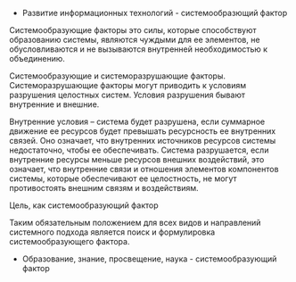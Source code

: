 - Развитие информационных технологий - системообразющий фактор

Системообразующие факторы это силы, которые способствуют образованию системы, 
являются чуждыми для ее элементов, не обусловливаются и не вызываются внутренней необходимостью к объединению.

Системообразующие и системоразрушающие факторы.
Системоразрушающие факторы могут приводить к условиям разрушения целостных систем. 
Условия разрушения бывают внутренние и внешние.

Внутренние условия – система будет разрушена, если суммарное движение ее ресурсов будет превышать 
ресурсность ее внутренних связей. 
Оно означает, что внутренних источников ресурсов системы недостаточно, чтобы ее обеспечивать.
Система разрушается, если внутренние ресурсы меньше ресурсов внешних воздействий, это означает, 
что внутренние связи и отношения элементов компонентов системы, которые обеспечивают ее целостность, 
не могут противостоять внешним связям и воздействиям.

Цель, как системообразующий фактор

Таким обязательным положением для всех видов и направлений системного подхода является 
поиск и формулировка системообразующего фактора.

- Образование, знание, просвещение, наука - системообразующий фактор
